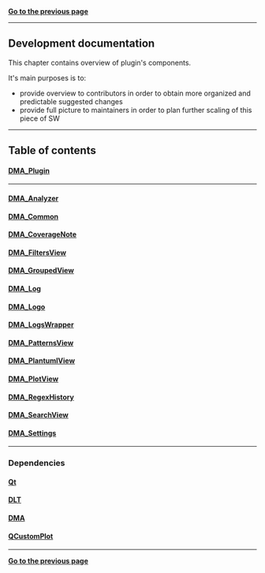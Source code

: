 [**Go to the previous page**](../../README.md)

----

## Development documentation

This chapter contains overview of plugin's components. 

It's main purposes is to:
- provide overview to contributors in order to obtain more organized and predictable suggested changes
- provide full picture to maintainers in order to plan further scaling of this piece of SW


----

## Table of contents


#### [DMA_Plugin](../../dltmessageanalyzerplugin/src/plugin/doc/doc.md)
----
#### [DMA_Analyzer](../../dltmessageanalyzerplugin/src/components/analyzer/doc/doc.md)
#### [DMA_Common](../../dltmessageanalyzerplugin/src/common/doc/doc.md)
#### [DMA_CoverageNote](../../dltmessageanalyzerplugin/src/components/coverageNote/doc/doc.md)
#### [DMA_FiltersView](../../dltmessageanalyzerplugin/src/components/filtersView/doc/doc.md)
#### [DMA_GroupedView](../../dltmessageanalyzerplugin/src/components/groupedView/doc/doc.md)
#### [DMA_Log](../../dltmessageanalyzerplugin/src/components/log/doc/doc.md)
#### [DMA_Logo](../../dltmessageanalyzerplugin/src/components/logo/doc/doc.md)
#### [DMA_LogsWrapper](../../dltmessageanalyzerplugin/src/components/logsWrapper/doc/doc.md)
#### [DMA_PatternsView](../../dltmessageanalyzerplugin/src/components/patternsView/doc/doc.md)
#### [DMA_PlantumlView](../../dltmessageanalyzerplugin/src/components/plant_uml/doc/doc.md)
#### [DMA_PlotView](../../dltmessageanalyzerplugin/src/components/plotView/doc/doc.md)
#### [DMA_RegexHistory](../../dltmessageanalyzerplugin/src/components/regexHistory/doc/doc.md)
#### [DMA_SearchView](../../dltmessageanalyzerplugin/src/components/searchView/doc/doc.md)
#### [DMA_Settings](../../dltmessageanalyzerplugin/src/components/settings/doc/doc.md)
----

### Dependencies

#### [Qt](./qt.md)
#### [DLT](./dlt.md)
#### [DMA](./dma.md)
#### [QCustomPlot](./qcustomplot.md)

----

[**Go to the previous page**](../../README.md)